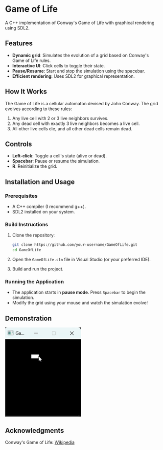 # Game of Life

A C++ implementation of Conway's Game of Life with graphical rendering using SDL2.

## Features
- **Dynamic grid**: Simulates the evolution of a grid based on Conway's Game of Life rules.
- **Interactive UI**: Click cells to toggle their state.
- **Pause/Resume**: Start and stop the simulation using the spacebar.
- **Efficient rendering**: Uses SDL2 for graphical representation.

## How It Works
The Game of Life is a cellular automaton devised by John Conway. The grid evolves according to these rules:
1. Any live cell with 2 or 3 live neighbors survives.
2. Any dead cell with exactly 3 live neighbors becomes a live cell.
3. All other live cells die, and all other dead cells remain dead.

## Controls
- **Left-click**: Toggle a cell's state (alive or dead).
- **Spacebar**: Pause or resume the simulation.
- **R**: Reinitialize the grid.

## Installation and Usage

### Prerequisites
- A C++ compiler (I recommend g++).
- SDL2 installed on your system.

### Build Instructions
1. Clone the repository:
    ```bash
    git clone https://github.com/your-username/GameOfLife.git
    cd GameOfLife
    ```

2. Open the `GameOfLife.sln` file in Visual Studio (or your preferred IDE).

3. Build and run the project.

### Running the Application
- The application starts in **pause mode**. Press `Spacebar` to begin the simulation.
- Modify the grid using your mouse and watch the simulation evolve!

## Demonstration
![The application in action](./demo.gif)

## Acknowledgments
Conway's Game of Life: [Wikipedia](https://en.wikipedia.org/wiki/Conway%27s_Game_of_Life)